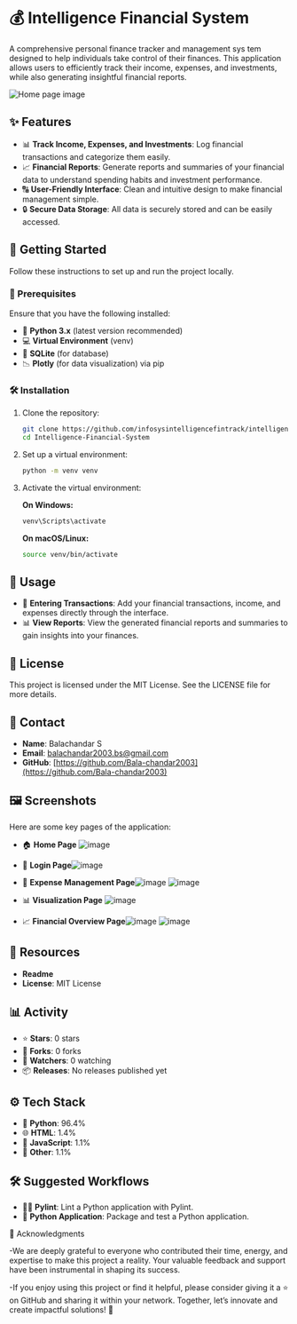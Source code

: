 # 💰 Intelligence Financial System

A comprehensive personal finance tracker and management sys
tem designed to help individuals take control of their finances. This application allows users to efficiently track their income, expenses, and investments, while also generating insightful financial reports.

![Home page image](https://github.com/user-attachments/assets/b4ceada0-fccd-4e42-8d94-f48c607347a9)

## ✨ Features

- 📊 **Track Income, Expenses, and Investments**: Log financial transactions and categorize them easily.
- 📈 **Financial Reports**: Generate reports and summaries of your financial data to understand spending habits and investment performance.
- 🔠 **User-Friendly Interface**: Clean and intuitive design to make financial management simple.
- 🔒 **Secure Data Storage**: All data is securely stored and can be easily accessed.

## 🚀 Getting Started

Follow these instructions to set up and run the project locally.

### 🔧 Prerequisites

Ensure that you have the following installed:
- 🐍 **Python 3.x** (latest version recommended)
- 💻 **Virtual Environment** (venv)
- 📣 **SQLite** (for database)
- 📉 **Plotly** (for data visualization) via pip

### 🛠️ Installation

1. Clone the repository:
   ```bash
   git clone https://github.com/infosysintelligencefintrack/intelligent_financial_planning_hub.git
   cd Intelligence-Financial-System
   ```
2. Set up a virtual environment:
   ```bash
   python -m venv venv
   ```
3. Activate the virtual environment:

   **On Windows:**
   ```bash
   venv\Scripts\activate
   ```
   **On macOS/Linux:**
   ```bash
   source venv/bin/activate
   ```

## 📄 Usage

- 📝 **Entering Transactions**: Add your financial transactions, income, and expenses directly through the interface.
- 📊 **View Reports**: View the generated financial reports and summaries to gain insights into your finances.

## 📝 License

This project is licensed under the MIT License. See the LICENSE file for more details.

## 📧 Contact

- **Name**: Balachandar S
- **Email**: balachandar2003.bs@gmail.com
- **GitHub**: [https://github.com/Bala-chandar2003](https://github.com/Bala-chandar2003)

## 🖼️ Screenshots

Here are some key pages of the application:

- 🏠 **Home Page** ![image](https://github.com/user-attachments/assets/31b7cb13-ac9b-4bab-bf8f-dbbcbc3d3953)

- 🔑 **Login Page**![image](https://github.com/user-attachments/assets/5fe48e75-ccb9-401a-821a-db8f5f6d1ee2)

- 💸 **Expense Management Page**![image](https://github.com/user-attachments/assets/1709cc59-dc46-4d5f-80bd-8f830e4c2bd3) ![image](https://github.com/user-attachments/assets/7f5b1e6c-b78a-46f7-9ae8-f25c1c545102)


- 📊 **Visualization Page** ![image](https://github.com/user-attachments/assets/5648dc01-de57-4016-a5a3-0e4a1f872176)

- 📈 **Financial Overview Page**![image](https://github.com/user-attachments/assets/13347130-3a9c-4991-bfec-5cf155b52f92) ![image](https://github.com/user-attachments/assets/15528c19-b4c6-4cd1-9f06-51d9739989f1)



## 📂 Resources

- **Readme**
- **License**: MIT License

## 📊 Activity

- ⭐ **Stars**: 0 stars
- 🍴 **Forks**: 0 forks
- 👀 **Watchers**: 0 watching
- 📦 **Releases**: No releases published yet

## ⚙️ Tech Stack

- 🐍 **Python**: 96.4%
- 🌐 **HTML**: 1.4%
- 📜 **JavaScript**: 1.1%
- 🧲 **Other**: 1.1%

## 🛠️ Suggested Workflows

- 🧑‍💻 **Pylint**: Lint a Python application with Pylint.
- 🐍 **Python Application**: Package and test a Python application.
  
🙏 Acknowledgments

  -We are deeply grateful to everyone who contributed their time, energy, and expertise to make this project a reality. Your valuable feedback and support have been instrumental in shaping its success.
   
  -If you enjoy using this project or find it helpful, please consider giving it a ⭐ on GitHub and sharing it within your network. Together, let’s innovate and create impactful solutions! 🚀

